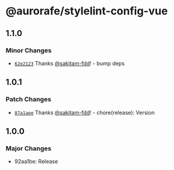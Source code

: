 # @aurorafe/stylelint-config-vue

## 1.1.0

### Minor Changes

- [`62e2123`](https://github.com/aurorafe/ftc/commit/62e2123284c80fc2bbbd1af11a18e99fac509444) Thanks [@sakitam-fdd](https://github.com/sakitam-fdd)! - bump deps

## 1.0.1

### Patch Changes

- [`87a1aee`](https://github.com/aurorafe/ftc/commit/87a1aeea57d26425f31ae91ff130f1ccd6c05ac2) Thanks [@sakitam-fdd](https://github.com/sakitam-fdd)! - chore(release): Version

## 1.0.0

### Major Changes

- 92aa1be: Release
